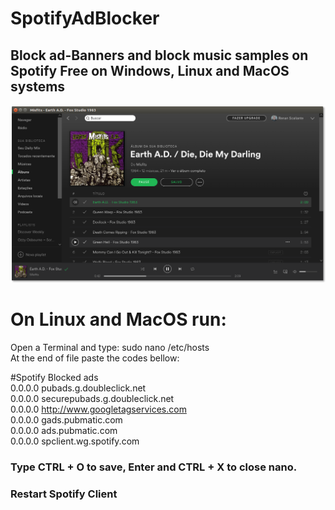 # SpotifyAdBlocker
## Block ad-Banners and block music samples on Spotify Free on Windows, Linux and MacOS systems
![Spotify Screenshot](https://github.com/Renan-Scaliante/spotifyadblocker/blob/master/spotify.png)
# On Linux and MacOS run:
Open a Terminal and type: sudo nano /etc/hosts</br>
At the end of file paste the codes bellow:

#Spotify Blocked ads</br>
0.0.0.0 pubads.g.doubleclick.net</br>
0.0.0.0 securepubads.g.doubleclick.net</br>
0.0.0.0 http://www.googletagservices.com</br>
0.0.0.0 gads.pubmatic.com</br>
0.0.0.0 ads.pubmatic.com</br>
0.0.0.0 spclient.wg.spotify.com</br>

### Type CTRL + O to save, Enter and CTRL + X to close nano.
### Restart Spotify Client
